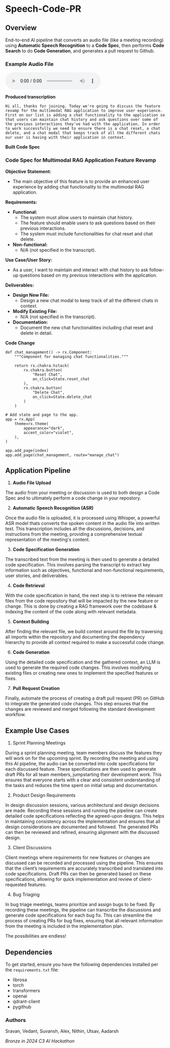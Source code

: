 # Speech-Code-PR

## Overview
End-to-end AI pipeline that converts an audio file (like a meeting recording) using **Automatic Speech Recognition** to a **Code Spec**, then performs **Code Search** to do **Code Generation**, and generates a pull request to Github.

### Example Audio File
<audio controls>
  <source src="DesignDiscussion.wav" type="audio/wav">
  Audio file `DesignDiscussion.wav`
</audio>

**Produced transcription**

    Hi all, thanks for joining. Today we're going to discuss the feature revamp for the multimodal RAG application to improve user experience. First on our list is adding a chat functionality to the application so that users can maintain chat history and ask questions over some of the previous interactions they've had with the application. In order to work successfully we need to ensure there is a chat reset, a chat delete, and a chat modal that keeps track of all the different chats our user is having with their application in context.

**Built Code Spec**
### Code Spec for Multimodal RAG Application Feature Revamp

**Objective Statement:**
- The main objective of this feature is to provide an enhanced user experience by adding chat functionality to the multimodal RAG application.

**Requirements:**
- **Functional:**
  - The system must allow users to maintain chat history.
  - The feature should enable users to ask questions based on their previous interactions.
  - The system must include functionalities for chat reset and chat delete.
- **Non-functional:**
  - N/A (not specified in the transcript).

**Use Case/User Story:**
- As a user, I want to maintain and interact with chat history to ask follow-up questions based on my previous interactions with the application.

**Deliverables:**
- **Design New File:**
  - Design a new chat modal to keep track of all the different chats in context.
- **Modify Existing File:**
  - N/A (not specified in the transcript).
- **Documentation:**
  - Document the new chat functionalities including chat reset and delete in detail.

**Code Change**
```
def chat_management() -> rx.Component:
    """Component for managing chat functionalities."""
    
    return rx.chakra.hstack(
        rx.chakra.button(
            "Reset Chat",
            on_click=State.reset_chat
        ),
        rx.chakra.button(
            "Delete Chat",
            on_click=State.delete_chat
        )
    )

# Add state and page to the app.
app = rx.App(
    theme=rx.theme(
        appearance="dark",
        accent_color="violet",
    ),
)

app.add_page(index)
app.add_page(chat_management, route="manage_chat")
```


## Application Pipeline
1. **Audio File Upload**

The audio from your meeting or discussion is used to both design a Code Spec and to ultimately perform a code change in your repostory.

2. **Automatic Speech Recognition (ASR)**

Once the audio file is uploaded, it is processed using Whisper, a powerful ASR model thats converts the spoken content in the audio file into written text. This transcription includes all the discussions, decisions, and instructions from the meeting, providing a comprehensive textual representation of the meeting's content.

3. **Code Specification Generation**

The transcribed text from the meeting is then used to generate a detailed code specification. This involves parsing the transcript to extract key information such as objectives, functional and non-functional requirements, user stories, and deliverables.

4. **Code Retrieval**

With the code specification in hand, the next step is to retrieve the relevant files from the code repository that will be impacted by the new feature or change. This is done by creating a RAG framework over the codebase & indexing the content of the code along with relevant metadata.

5. **Context Building**

After finding the relevant file, we build context around the file by traversing all imports within the repository and documenting the dependency hierarchy to provide all context required to make a successful code change.

6. **Code Generation**

Using the detailed code specification and the gathered context, an LLM is used to generate the required code changes. This involves modifying existing files or creating new ones to implement the specified features or fixes.

7. **Pull Request Creation**

Finally, automate the process of creating a draft pull request (PR) on GitHub to integrate the generated code changes. This step ensures that the changes are reviewed and merged following the standard development workflow.


## Example Use Cases
1. Sprint Planning Meetings

During a sprint planning meeting, team members discuss the features they will work on for the upcoming sprint. By recording the meeting and using this AI pipeline, the audio can be converted into code specifications for each discussed feature. These specifications are then used to generate draft PRs for all team members, jumpstarting their development work. This ensures that everyone starts with a clear and consistent understanding of the tasks and reduces the time spent on initial setup and documentation.

2. Product Design Requirements

In design discussion sessions, various architectural and design decisions are made. Recording these sessions and running the pipeline can create detailed code specifications reflecting the agreed-upon designs. This helps in maintaining consistency across the implementation and ensures that all design considerations are documented and followed. The generated PRs can then be reviewed and refined, ensuring alignment with the discussed design.

3. Client Discussions

Client meetings where requirements for new features or changes are discussed can be recorded and processed using the pipeline. This ensures that the client’s requirements are accurately transcribed and translated into code specifications. Draft PRs can then be generated based on these specifications, allowing for quick implementation and review of client-requested features.

4. Bug Triaging

In bug triage meetings, teams prioritize and assign bugs to be fixed. By recording these meetings, the pipeline can transcribe the discussions and generate code specifications for each bug fix. This can streamline the process of creating PRs for bug fixes, ensuring that all relevant information from the meeting is included in the implementation plan.


The possibilities are endless!

## Dependencies
To get started, ensure you have the following dependencies installed per the `requirements.txt` file:

- librosa
- torch
- transformers
- openai
- qdrant-client
- pygithub



### Authors
Sravan, Vedant, Suvansh, Alex, Nithin, Utsav, Aadarsh

*Bronze in 2024 C3 AI Hackathon* 